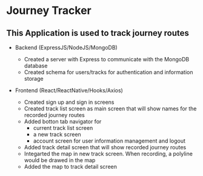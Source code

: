 # Journey Tracker

## This Application is used to track journey routes


- Backend (ExpressJS/NodeJS/MongoDB)
	- Created a server with Express to communicate with the MongoDB database
	- Created schema for users/tracks for authentication and information storage

- Frontend (React/ReactNative/Hooks/Axios)
	- Created sign up and sign in screens
	- Created track list screen as main screen that will show names for the recorded journey routes
	- Added botton tab navigator for
		- current track list screen
		- a new track screen
		- account screen for user information management and logout
	- Added track detail screen that will show recorded journey routes
	- Integarted the map in new track screen. When recording, a polyline would be drawed in the map
	- Added the map to track detail screen


